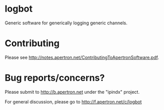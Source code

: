 # logbot

Generic software for generically logging generic channels.

# Contributing

Please see http://notes.apertron.net/ContributingToApertronSoftware.pdf.

# Bug reports/concerns?

Please submit to http://b.apertron.net under the "ipindx" project.

For general discussion, please go to http://f.apertron.net/c/logbot
